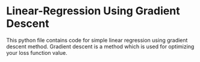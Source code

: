 # Linear-Regression Using Gradient Descent
This python file contains code for simple linear regression using gradient descent method.
Gradient descent is a method which is used for optimizing your loss function value.
